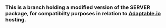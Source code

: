 ### This is a branch holding a modified version of the __SERVER__ package, for compatibilty purposes in relation to [Adaptable.io](https://adaptable.io/) hosting.